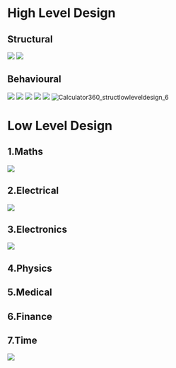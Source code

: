 # High Level Design
## Structural
![](highleveldesignstructural.png)
![](https://github.com/thomasathul/SDLC_21_Calculator360/blob/main/2_Design/Calculator360_highlevelDesign.jpeg)

## Behavioural
![](Calculator360_structlowleveldesign_1math.png)
![](Calculator360_structlowleveldesign_2.png)
![](Calculator360_structlowleveldesign_3electronics.png)
![](Calculator360_structlowleveldesign_4.png)
![](Calculator360_structlowleveldesign_5.png)
![Calculator360_structlowleveldesign_6](https://user-images.githubusercontent.com/35807847/130327096-4d0330ad-fdd3-4ed0-85a4-36a0ac8ce458.png)

# Low Level Design
## 1.Maths
![](https://github.com/thomasathul/SDLC_21_Calculator360/blob/main/2_Design/Calculator360_LLdesign-Maths.png)
## 2.Electrical 
![](https://github.com/thomasathul/SDLC_21_Calculator360/blob/main/2_Design/Calculator360_LLdesign-Electrical.png)
## 3.Electronics
![](https://github.com/thomasathul/SDLC_21_Calculator360/blob/main/2_Design/Calculator360_LLdesign-Electronics.png)
## 4.Physics 
## 5.Medical
## 6.Finance
## 7.Time
![](https://github.com/thomasathul/SDLC_21_Calculator360/blob/main/2_Design/Calculator360_LLdesign_Time.jpg)
